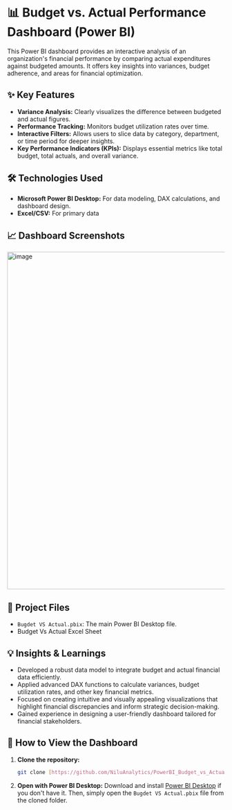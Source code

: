 # 📊 Budget vs. Actual Performance Dashboard (Power BI)

This Power BI dashboard provides an interactive analysis of an organization's financial performance by comparing actual expenditures against budgeted amounts. It offers key insights into variances, budget adherence, and areas for financial optimization.

## ✨ Key Features

* **Variance Analysis:** Clearly visualizes the difference between budgeted and actual figures.
* **Performance Tracking:** Monitors budget utilization rates over time.
* **Interactive Filters:** Allows users to slice data by category, department, or time period for deeper insights.
* **Key Performance Indicators (KPIs):** Displays essential metrics like total budget, total actuals, and overall variance.

## 🛠️ Technologies Used

* **Microsoft Power BI Desktop:** For data modeling, DAX calculations, and dashboard design.
* **Excel/CSV:** For primary data

## 📈 Dashboard Screenshots

<img width="1378" height="781" alt="image" src="https://github.com/user-attachments/assets/e13ced35-c15a-41f6-bbb9-1f5d1c0be891" />

## 📁 Project Files

* `Bugdet VS Actual.pbix`: The main Power BI Desktop file.
* Budget Vs Actual Excel Sheet

## 💡 Insights & Learnings

* Developed a robust data model to integrate budget and actual financial data efficiently.
* Applied advanced DAX functions to calculate variances, budget utilization rates, and other key financial metrics.
* Focused on creating intuitive and visually appealing visualizations that highlight financial discrepancies and inform strategic decision-making.
* Gained experience in designing a user-friendly dashboard tailored for financial stakeholders.

## 🚀 How to View the Dashboard

1.  **Clone the repository:**
    ```bash
    git clone [https://github.com/NiluAnalytics/PowerBI_Budget_vs_Actual_Dashboard.git](https://github.com/NiluAnalytics/PowerBI_Budget_vs_Actual_Dashboard.git)
    ```

2.  **Open with Power BI Desktop:** Download and install [Power BI Desktop](https://powerbi.microsoft.com/en-us/downloads/) if you don't have it. Then, simply open the `Bugdet VS Actual.pbix` file from the cloned folder.

